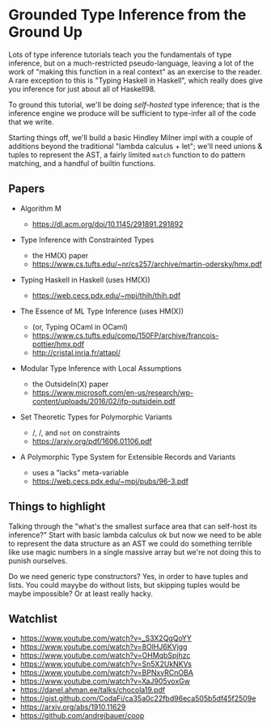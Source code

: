 # Grounded Type Inference from the Ground Up

Lots of type inference tutorials teach you the fundamentals of type inference, but on a much-restricted pseudo-language, leaving a lot of the work of "making this function in a real context" as an exercise to the reader. A rare exception to this is "Typing Haskell in Haskell", which really does give you inference for just about all of Haskell98.

To ground this tutorial, we'll be doing *self-hosted* type inference; that is the inference engine we produce will be sufficient to type-infer all of the code that we write.

Starting things off, we'll build a basic Hindley Milner impl with a couple of additions beyond the traditional "lambda calculus + let"; we'll need unions & tuples to represent the AST, a fairly limited `match` function to do pattern matching, and a handful of builtin functions.

## Papers

- Algorithm M
  - https://dl.acm.org/doi/10.1145/291891.291892

- Type Inference with Constrainted Types
  - the HM(X) paper
  - https://www.cs.tufts.edu/~nr/cs257/archive/martin-odersky/hmx.pdf

- Typing Haskell in Haskell (uses HM(X))
  - https://web.cecs.pdx.edu/~mpj/thih/thih.pdf

- The Essence of ML Type Inference (uses HM(X))
  - (or, Typing OCaml in OCaml)
  - https://www.cs.tufts.edu/comp/150FP/archive/francois-pottier/hmx.pdf
  - http://cristal.inria.fr/attapl/

- Modular Type Inference with Local Assumptions
  - the OutsideIn(X) paper
  - https://www.microsoft.com/en-us/research/wp-content/uploads/2016/02/jfp-outsidein.pdf

- Set Theoretic Types for Polymorphic Variants
  - /\, \/, and `not` on constraints
  - https://arxiv.org/pdf/1606.01106.pdf

- A Polymorphic Type System for Extensible Records and Variants
  - uses a "lacks" meta-variable
  - https://web.cecs.pdx.edu/~mpj/pubs/96-3.pdf


## Things to highlight

Talking through the "what's the smallest surface area that can self-host its inference?"
Start with basic lambda calculus
ok but now we need to be able to represent the data structure as an AST
we could do something terrible like use magic numbers in a single massive array
but we're not doing this to punish ourselves.

Do we need generic type constructors?
Yes, in order to have tuples and lists.
You could mayybe do without lists,
but skipping tuples would be maybe impossible? Or at least really hacky.


## Watchlist

- https://www.youtube.com/watch?v=_S3X2QgQoYY
- https://www.youtube.com/watch?v=8OlHJ6KVjgg
- https://www.youtube.com/watch?v=OHMqbSpjhzc
- https://www.youtube.com/watch?v=Sn5X2UkNKVs
- https://www.youtube.com/watch?v=BPNxvRCnOBA
- https://www.youtube.com/watch?v=XaJ905voxGw
- https://danel.ahman.ee/talks/chocola19.pdf
- https://gist.github.com/CodaFi/ca35a0c22fbd96eca505b5df45f2509e
- https://arxiv.org/abs/1910.11629
- https://github.com/andrejbauer/coop

